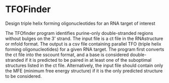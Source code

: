 # TFOFinder
Design triple helix forming oligonucleotides for an RNA target of interest

The TFOfinder program identifies purine-only double-stranded regions without bulges on the 3' strand. The input file is a ct file in the RNAstructure or mfold format. The output is a csv file containing parallel TFO (triple helix forming oligonucleotides) for a given RNA target. The program first converts the ct file into the sscount format, and a base is considered double-stranded if it is predicted to be paired in at least one of the suboptimal structures listed in the ct file. Alternatively, the input file should contain only the MFE (minimum free energy structure) if it is the only predicted structure to be considered. 
